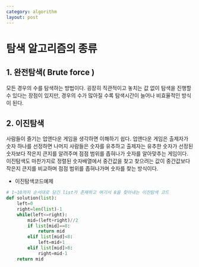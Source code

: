 ```yaml
---
category: algorithm
layout: post
---
```


# 탐색 알고리즘의 종류
## 1. 완전탐색( Brute force )
모든 경우의 수를 탐색하는 방법이다. 굉장히 직관적이고 놓치는 값 없이 탐색을 진행할 수 있다는 장점이 있지만, 경우의 수가 많아질 수록 탐색시간이 늘어나 비효율적인 방식이 된다.

## 2. 이진탐색
사람들이 즐기는 업앤다운 게임을 생각하면 이해하기 쉽다. 업앤다운 게임은 출제자가 숫자 하나를 선정하면 나머지 사람들은 숫자를 유추하고 출제자는 유추한 숫자가 선정된 숫자보다 작은지 큰지를 알려주며 점점 범위를 좁혀나가 숫자를 알아맞추는 게임이다. 이진탐색도 마찬가지로 정렬된 숫자배열에서 중간값을 찾고 찾으려는 값이 중간값보다 작은지 큰지를 비교하며 점점 범위를 좁혀나가며 숫자를 찾는 방식이다.       

- 이진탐색코드예제       

```python
# 1~10까지 순서대로 담긴 list가 존재하고 여기서 8을 찾아내는 이진탐색 코드
def solution(list):
    left=0
    right=len(list)-1
    while(left<=right):
        mid=(left+right)//2
        if list[mid]==8:
            return mid
        elif list[mid]<8:
            left=mid+1
        elif list[mid]>8:
            right=mid-1
    return mid
```